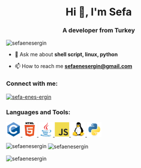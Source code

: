 <h1 align="center">Hi 👋, I'm Sefa</h1>
<h3 align="center">A developer from Turkey</h3>

<p align="left"> <img src="https://komarev.com/ghpvc/?username=sefaenesergin&label=Profile%20views&color=0e75b6&style=flat" alt="sefaenesergin" /> </p>

- 💬 Ask me about **shell script, linux, python**

- 📫 How to reach me **sefaenesergin@gmail.com**

<h3 align="left">Connect with me:</h3>
<p align="left">
<a href="https://linkedin.com/in/sefa-enes-ergin" target="blank"><img align="center" src="https://raw.githubusercontent.com/rahuldkjain/github-profile-readme-generator/master/src/images/icons/Social/linked-in-alt.svg" alt="sefa-enes-ergin" height="30" width="40" /></a>
</p>

<h3 align="left">Languages and Tools:</h3>
<p align="left"> <a href="https://www.cprogramming.com/" target="_blank" rel="noreferrer"> <img src="https://raw.githubusercontent.com/devicons/devicon/master/icons/c/c-original.svg" alt="c" width="40" height="40"/> </a> <a href="https://www.w3.org/html/" target="_blank" rel="noreferrer"> <img src="https://raw.githubusercontent.com/devicons/devicon/master/icons/html5/html5-original-wordmark.svg" alt="html5" width="40" height="40"/> </a> <a href="https://www.java.com" target="_blank" rel="noreferrer"> <img src="https://raw.githubusercontent.com/devicons/devicon/master/icons/java/java-original.svg" alt="java" width="40" height="40"/> </a> <a href="https://developer.mozilla.org/en-US/docs/Web/JavaScript" target="_blank" rel="noreferrer"> <img src="https://raw.githubusercontent.com/devicons/devicon/master/icons/javascript/javascript-original.svg" alt="javascript" width="40" height="40"/> </a> <a href="https://www.linux.org/" target="_blank" rel="noreferrer"> <img src="https://raw.githubusercontent.com/devicons/devicon/master/icons/linux/linux-original.svg" alt="linux" width="40" height="40"/> </a> <a href="https://www.python.org" target="_blank" rel="noreferrer"> <img src="https://raw.githubusercontent.com/devicons/devicon/master/icons/python/python-original.svg" alt="python" width="40" height="40"/> </a> </p>

<p><img align="left" src="https://github-readme-stats.vercel.app/api/top-langs?username=sefaenesergin&show_icons=true&locale=en&layout=compact" alt="sefaenesergin" /></p>

<p>&nbsp;<img align="center" src="https://github-readme-stats.vercel.app/api?username=sefaenesergin&show_icons=true&locale=en" alt="sefaenesergin" /></p>

<p><img align="center" src="https://github-readme-streak-stats.herokuapp.com/?user=sefaenesergin&" alt="sefaenesergin" /></p>
